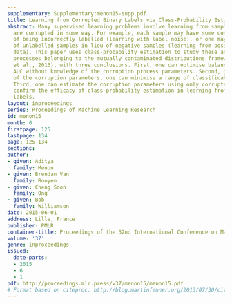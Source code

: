 ```yaml
---
supplementary: Supplementary:menon15-supp.pdf
title: Learning from Corrupted Binary Labels via Class-Probability Estimation
abstract: Many supervised learning problems involve learning from samples whose labels
  are corrupted in some way. For example, each sample may have some constant probability
  of being incorrectly labelled (learning with label noise), or one may have a pool
  of unlabelled samples in lieu of negative samples (learning from positive and unlabelled
  data). This paper uses class-probability estimation to study these and other corruption
  processes belonging to the mutually contaminated distributions framework (Scott
  et al., 2013), with three conclusions. First, one can optimise balanced error and
  AUC without knowledge of the corruption process parameters. Second, given estimates
  of the corruption parameters, one can minimise a range of classification risks.
  Third, one can estimate the corruption parameters using only corrupted data. Experiments
  confirm the efficacy of class-probability estimation in learning from corrupted
  labels.
layout: inproceedings
series: Proceedings of Machine Learning Research
id: menon15
month: 0
firstpage: 125
lastpage: 134
page: 125-134
sections: 
author:
- given: Aditya
  family: Menon
- given: Brendan Van
  family: Rooyen
- given: Cheng Soon
  family: Ong
- given: Bob
  family: Williamson
date: 2015-06-01
address: Lille, France
publisher: PMLR
container-title: Proceedings of the 32nd International Conference on Machine Learning
volume: '37'
genre: inproceedings
issued:
  date-parts:
  - 2015
  - 6
  - 1
pdf: http://proceedings.mlr.press/v37/menon15/menon15.pdf
# Format based on citeproc: http://blog.martinfenner.org/2013/07/30/citeproc-yaml-for-bibliographies/
---
```

